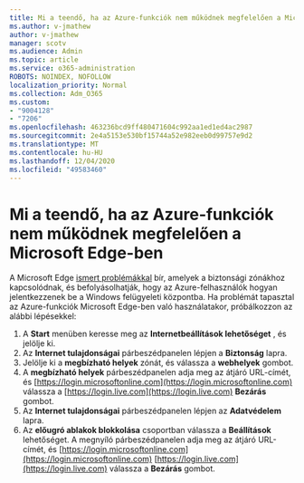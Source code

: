 ```yaml
---
title: Mi a teendő, ha az Azure-funkciók nem működnek megfelelően a Microsoft Edge-ben
ms.author: v-jmathew
author: v-jmathew
manager: scotv
ms.audience: Admin
ms.topic: article
ms.service: o365-administration
ROBOTS: NOINDEX, NOFOLLOW
localization_priority: Normal
ms.collection: Adm_O365
ms.custom:
- "9004128"
- "7206"
ms.openlocfilehash: 463236bcd9ff480471604c992aa1ed1ed4ac2987
ms.sourcegitcommit: 2e4a5153e530bf15744a52e982eeb0d99757e9d2
ms.translationtype: MT
ms.contentlocale: hu-HU
ms.lasthandoff: 12/04/2020
ms.locfileid: "49583460"
---
```

# <a name="what-to-do-if-azure-features-dont-work-properly-in-microsoft-edge"></a>Mi a teendő, ha az Azure-funkciók nem működnek megfelelően a Microsoft Edge-ben

A Microsoft Edge [ismert problémákkal](https://go.microsoft.com/fwlink/?linkid=2140608) bír, amelyek a biztonsági zónákhoz kapcsolódnak, és befolyásolhatják, hogy az Azure-felhasználók hogyan jelentkezzenek be a Windows felügyeleti központba. Ha problémát tapasztal az Azure-funkciók Microsoft Edge-ben való használatakor, próbálkozzon az alábbi lépésekkel:

1. A **Start** menüben keresse meg az **Internetbeállítások lehetőséget** , és jelölje ki.
2. Az **Internet tulajdonságai** párbeszédpanelen lépjen a **Biztonság** lapra.
3. Jelölje ki a **megbízható helyek** zónát, és válassza a **webhelyek** gombot.
4. A **megbízható helyek** párbeszédpanelen adja meg az átjáró URL-címét, és [https://login.microsoftonline.com](https://login.microsoftonline.com) válassza a [https://login.live.com](https://login.live.com) **Bezárás** gombot.
5. Az **Internet tulajdonságai** párbeszédpanelen lépjen az **Adatvédelem** lapra.
6. Az **előugró ablakok blokkolása** csoportban válassza a **Beállítások** lehetőséget. A megnyíló párbeszédpanelen adja meg az átjáró URL-címét, és [https://login.microsoftonline.com](https://login.microsoftonline.com) [https://login.live.com](https://login.live.com) válassza a **Bezárás** gombot.
